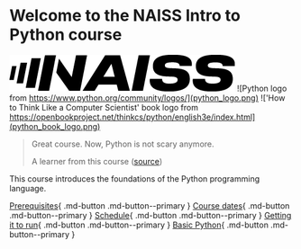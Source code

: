 # Welcome to the NAISS Intro to Python course

![The NAISS logo](logo/naiss_logo_inverted.png)
![Python logo from https://www.python.org/community/logos/](python_logo.png)
!['How to Think Like a Computer Scientist' book logo from https://openbookproject.net/thinkcs/python/english3e/index.html](python_book_logo.png)

> Great course. Now, Python is not scary anymore.
>
> A learner from this course ([source](https://uppmax.github.io/uppmax_intro_python/evaluations/20240830/))

This course introduces the foundations of the Python programming language.


[Prerequisites](prereqs/README.md){ .md-button .md-button--primary }
[Course dates](course_dates.md){ .md-button .md-button--primary }
[Schedule](schedule.md){ .md-button .md-button--primary }
[Getting it to run](sessions/introduction_getting_it_to_run.md){ .md-button .md-button--primary }
[Basic Python](sessions/introduction_basic_python.md){ .md-button .md-button--primary }

